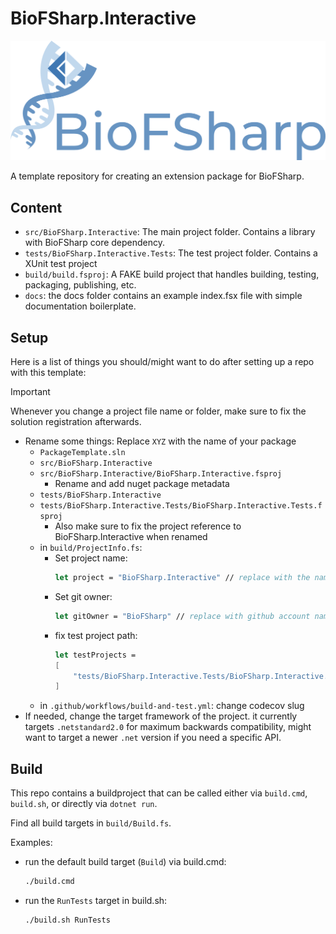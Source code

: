 # BioFSharp.Interactive

![Logo](docs/img/Logo_large.png)

A template repository for creating an extension package for BioFSharp.

## Content

- `src/BioFSharp.Interactive`: The main project folder. Contains a library with BioFSharp core dependency.
- `tests/BioFSharp.Interactive.Tests`: The test project folder. Contains a XUnit test project
- `build/build.fsproj`: A FAKE build project that handles building, testing, packaging, publishing, etc.
- `docs`: the docs folder contains an example index.fsx file with simple documentation boilerplate.

## Setup

Here is a list of things you should/might want to do after setting up a repo with this template:

> [!IMPORTANT]  
> Whenever you change a project file name or folder, make sure to fix the solution registration afterwards.

- Rename some things: Replace `XYZ` with the name of your package
  - `PackageTemplate.sln`
  - `src/BioFSharp.Interactive`
  - `src/BioFSharp.Interactive/BioFSharp.Interactive.fsproj`
    - Rename and add nuget package metadata
  - `tests/BioFSharp.Interactive`
  - `tests/BioFSharp.Interactive.Tests/BioFSharp.Interactive.Tests.fsproj`
    - Also make sure to fix the project reference to BioFSharp.Interactive when renamed
  - in `build/ProjectInfo.fs`:
    - Set project name: 
      ```fsharp
      let project = "BioFSharp.Interactive" // replace with the name of your project
      ```
    - Set git owner:
      ```fsharp
      let gitOwner = "BioFSharp" // replace with github account name or organization where repo is hosted if necessary
      ```
    - fix test project path:
      ```fsharp
      let testProjects = 
      [
          "tests/BioFSharp.Interactive.Tests/BioFSharp.Interactive.Tests.fsproj" // replace with the name of your test project
      ]
      ```
  - in `.github/workflows/build-and-test.yml`: change codecov slug
- If needed, change the target framework of the project. it currently targets `.netstandard2.0` for maximum backwards compatibility, might want to target a newer `.net` version if you need a specific API.

## Build

This repo contains a buildproject that can be called either via `build.cmd`, `build.sh`, or directly via `dotnet run`.

Find all build targets in `build/Build.fs`.

Examples:

- run the default build target (`Build`) via build.cmd:
  ```bash
  ./build.cmd
  ```
- run the `RunTests` target in build.sh:     
  ```bash
  ./build.sh RunTests
  ```